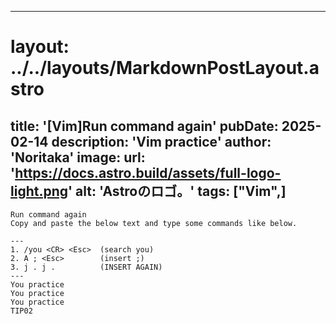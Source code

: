 
---
# layout: ../../layouts/MarkdownPostLayout.astro
title: '[Vim]Run command again'
pubDate: 2025-02-14
description: 'Vim practice'
author: 'Noritaka'
image:
    url: 'https://docs.astro.build/assets/full-logo-light.png'
    alt: 'Astroのロゴ。'
tags: ["Vim",]
---


```
Run command again
Copy and paste the below text and type some commands like below.

---
1. /you <CR> <Esc>  (search you)
2. A ; <Esc>        (insert ;)
3. j . j .          (INSERT AGAIN)
---
You practice
You practice
You practice
TIP02 
```
